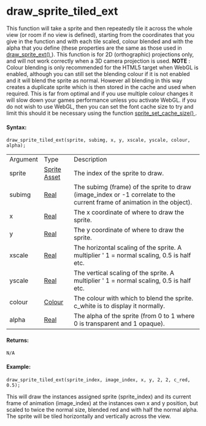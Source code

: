 # draw_sprite_tiled_ext

This function will take a sprite and then repeatedly tile it across the
whole view (or room if no view is defined), starting from the
coordinates that you give in the function and with each tile scaled,
colour blended and with the alpha that you define (these properties are
the same as those used in [ draw_sprite_ext() ](draw_sprite_ext) ).
This function is for 2D (orthographic) projections only, and will not
work correctly when a 3D camera projection is used. **NOTE** : Colour
blending is only recommended for the HTML5 target when WebGL is enabled,
although you can still set the blending colour if it is not enabled and
it will blend the sprite as normal. However all blending in this way
creates a duplicate sprite which is then stored in the cache and used
when required. This is far from optimal and if you use multiple colour
changes it will slow down your games performance unless you activate
WebGL. if you do not wish to use WebGL, then you can set the font cache
size to try and limit this should it be necessary using the function [
sprite_set_cache_size()
](../../Asset_Management/Sprites/Sprite_Manipulation/sprite_set_cache_size_ext)
.

#### Syntax:

``` gml
draw_sprite_tiled_ext(sprite, subimg, x, y, xscale, yscale, colour, alpha);
```

|          |                                                                                                           |                                                                                                                         |
|----------|-----------------------------------------------------------------------------------------------------------|-------------------------------------------------------------------------------------------------------------------------|
| Argument | Type                                                                                                      | Description                                                                                                             |
| sprite   |  [Sprite Asset](../../../../../The_Asset_Editors/Sprites)                                             | The index of the sprite to draw.                                                                                        |
| subimg   |  [Real](../../../../../GameMaker_Language/GML_Overview/Data_Types)                                    | The subimg (frame) of the sprite to draw (image_index or -1 correlate to the current frame of animation in the object). |
| x        |  [Real](../../../../../GameMaker_Language/GML_Overview/Data_Types)                                    | The x coordinate of where to draw the sprite.                                                                           |
| y        |  [Real](../../../../../GameMaker_Language/GML_Overview/Data_Types)                                    | The y coordinate of where to draw the sprite.                                                                           |
| xscale   |  [Real](../../../../../GameMaker_Language/GML_Overview/Data_Types)                                    | The horizontal scaling of the sprite. A multiplier ' 1 = normal scaling, 0.5 is half etc.                               |
| yscale   |  [Real](../../../../../GameMaker_Language/GML_Overview/Data_Types)                                    | The vertical scaling of the sprite. A multiplier ' 1 = normal scaling, 0.5 is half etc.                                 |
| colour   |  [Colour](../../../../../GameMaker_Language/GML_Reference/Drawing/Colour_And_Alpha/Colour_And_Alpha)  | The colour with which to blend the sprite. c_white is to display it normally.                                           |
| alpha    |  [Real](../../../../../GameMaker_Language/GML_Overview/Data_Types)                                    | The alpha of the sprite (from 0 to 1 where 0 is transparent and 1 opaque).                                              |

#### Returns:

``` gml
N/A
```

#### Example:

``` gml
draw_sprite_tiled_ext(sprite_index, image_index, x, y, 2, 2, c_red, 0.5);
```

This will draw the instances assigned sprite (sprite_index) and its
current frame of animation (image_index) at the instances own x and y
position, but scaled to twice the normal size, blended red and with half
the normal alpha. The sprite will be tiled horizontally and vertically
across the view.
